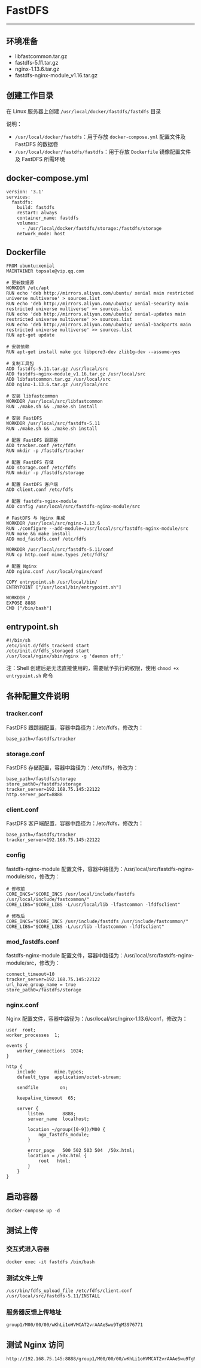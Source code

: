 # FastDFS

---

## 环境准备

* libfastcommon.tar.gz
* fastdfs-5.11.tar.gz
* nginx-1.13.6.tar.gz
* fastdfs-nginx-module\_v1.16.tar.gz

## 创建工作目录

在 Linux 服务器上创建 `/usr/local/docker/fastdfs/fastdfs` 目录

说明：

* `/usr/local/docker/fastdfs`：用于存放 `docker-compose.yml` 配置文件及 FastDFS 的数据卷
* `/usr/local/docker/fastdfs/fastdfs`：用于存放 `Dockerfile` 镜像配置文件及 FastDFS 所需环境

## docker-compose.yml

```
version: '3.1'
services:
  fastdfs:
    build: fastdfs
    restart: always
    container_name: fastdfs
    volumes:
      - /usr/local/docker/fastdfs/storage:/fastdfs/storage
    network_mode: host
```

## Dockerfile

```
FROM ubuntu:xenial
MAINTAINER topsale@vip.qq.com

# 更新数据源
WORKDIR /etc/apt
RUN echo 'deb http://mirrors.aliyun.com/ubuntu/ xenial main restricted universe multiverse' > sources.list
RUN echo 'deb http://mirrors.aliyun.com/ubuntu/ xenial-security main restricted universe multiverse' >> sources.list
RUN echo 'deb http://mirrors.aliyun.com/ubuntu/ xenial-updates main restricted universe multiverse' >> sources.list
RUN echo 'deb http://mirrors.aliyun.com/ubuntu/ xenial-backports main restricted universe multiverse' >> sources.list
RUN apt-get update

# 安装依赖
RUN apt-get install make gcc libpcre3-dev zlib1g-dev --assume-yes

# 复制工具包
ADD fastdfs-5.11.tar.gz /usr/local/src
ADD fastdfs-nginx-module_v1.16.tar.gz /usr/local/src
ADD libfastcommon.tar.gz /usr/local/src
ADD nginx-1.13.6.tar.gz /usr/local/src

# 安装 libfastcommon
WORKDIR /usr/local/src/libfastcommon
RUN ./make.sh && ./make.sh install

# 安装 FastDFS
WORKDIR /usr/local/src/fastdfs-5.11
RUN ./make.sh && ./make.sh install

# 配置 FastDFS 跟踪器
ADD tracker.conf /etc/fdfs
RUN mkdir -p /fastdfs/tracker

# 配置 FastDFS 存储
ADD storage.conf /etc/fdfs
RUN mkdir -p /fastdfs/storage

# 配置 FastDFS 客户端
ADD client.conf /etc/fdfs

# 配置 fastdfs-nginx-module
ADD config /usr/local/src/fastdfs-nginx-module/src

# FastDFS 与 Nginx 集成
WORKDIR /usr/local/src/nginx-1.13.6
RUN ./configure --add-module=/usr/local/src/fastdfs-nginx-module/src
RUN make && make install
ADD mod_fastdfs.conf /etc/fdfs

WORKDIR /usr/local/src/fastdfs-5.11/conf
RUN cp http.conf mime.types /etc/fdfs/

# 配置 Nginx
ADD nginx.conf /usr/local/nginx/conf

COPY entrypoint.sh /usr/local/bin/
ENTRYPOINT ["/usr/local/bin/entrypoint.sh"]

WORKDIR /
EXPOSE 8888
CMD ["/bin/bash"]
```

## entrypoint.sh

```
#!/bin/sh
/etc/init.d/fdfs_trackerd start
/etc/init.d/fdfs_storaged start
/usr/local/nginx/sbin/nginx -g 'daemon off;'
```

注：Shell 创建后是无法直接使用的，需要赋予执行的权限，使用 `chmod +x entrypoint.sh` 命令

## 各种配置文件说明

### tracker.conf

FastDFS 跟踪器配置，容器中路径为：/etc/fdfs，修改为：

```
base_path=/fastdfs/tracker
```

###  storage.conf

FastDFS 存储配置，容器中路径为：/etc/fdfs，修改为：

```
base_path=/fastdfs/storage
store_path0=/fastdfs/storage
tracker_server=192.168.75.145:22122
http.server_port=8888
```

### client.conf

FastDFS 客户端配置，容器中路径为：/etc/fdfs，修改为：

```
base_path=/fastdfs/tracker
tracker_server=192.168.75.145:22122
```

### config

fastdfs-nginx-module 配置文件，容器中路径为：/usr/local/src/fastdfs-nginx-module/src，修改为：

```
# 修改前
CORE_INCS="$CORE_INCS /usr/local/include/fastdfs /usr/local/include/fastcommon/"
CORE_LIBS="$CORE_LIBS -L/usr/local/lib -lfastcommon -lfdfsclient"

# 修改后
CORE_INCS="$CORE_INCS /usr/include/fastdfs /usr/include/fastcommon/"
CORE_LIBS="$CORE_LIBS -L/usr/lib -lfastcommon -lfdfsclient"
```

### mod\_fastdfs.conf

fastdfs-nginx-module 配置文件，容器中路径为：/usr/local/src/fastdfs-nginx-module/src，修改为：

```
connect_timeout=10
tracker_server=192.168.75.145:22122
url_have_group_name = true
store_path0=/fastdfs/storage
```

### nginx.conf

Nginx 配置文件，容器中路径为：/usr/local/src/nginx-1.13.6/conf，修改为：

```
user  root;
worker_processes  1;

events {
    worker_connections  1024;
}

http {
    include       mime.types;
    default_type  application/octet-stream;

    sendfile        on;

    keepalive_timeout  65;

    server {
        listen       8888;
        server_name  localhost;

        location ~/group([0-9])/M00 {
            ngx_fastdfs_module;
        }

        error_page   500 502 503 504  /50x.html;
        location = /50x.html {
            root   html;
        }
    }
}
```

## 启动容器

```
docker-compose up -d
```

## 测试上传

### 交互式进入容器

```
docker exec -it fastdfs /bin/bash
```

### 测试文件上传

```
/usr/bin/fdfs_upload_file /etc/fdfs/client.conf /usr/local/src/fastdfs-5.11/INSTALL
```

### 服务器反馈上传地址

```
group1/M00/00/00/wKhLi1oHVMCAT2vrAAAeSwu9TgM3976771
```

## 测试 Nginx 访问

```
http://192.168.75.145:8888/group1/M00/00/00/wKhLi1oHVMCAT2vrAAAeSwu9TgM3976771
```